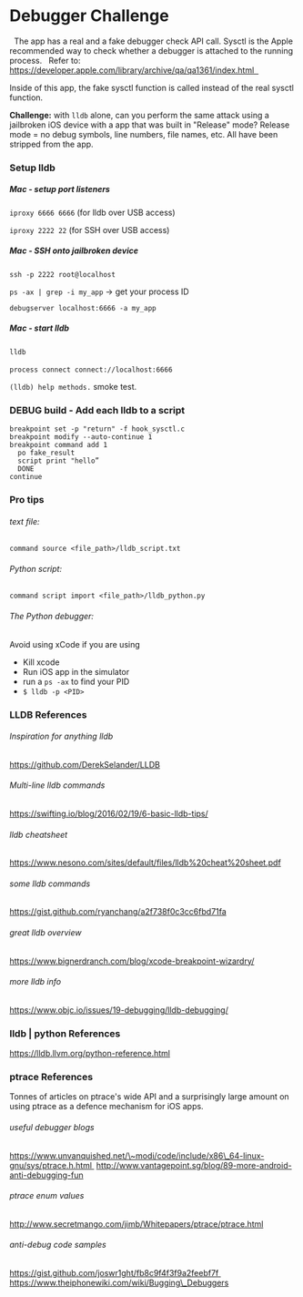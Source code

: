 # Debugger Challenge
  The app has a real and a fake debugger check API call.  Sysctl is the Apple recommended way to check whether a debugger is attached to the running process.    Refer to: https://developer.apple.com/library/archive/qa/qa1361/index.html  

Inside of this app, the fake sysctl function is called instead of the real sysctl function.

**Challenge:** with `lldb` alone, can you perform the same attack using a jailbroken iOS device with a app that was built in "Release" mode?  Release mode = no debug symbols, line numbers, file names, etc.  All have been stripped from the app.

### Setup lldb

##### Mac - setup port listeners
`iproxy 6666 6666`       (for lldb over USB access) 

`iproxy 2222 22`        (for SSH over USB access)
##### Mac - SSH onto jailbroken device
`ssh -p 2222 root@localhost` 

`ps -ax | grep -i my_app`  -> get your process ID 

`debugserver localhost:6666 -a my_app`
##### Mac - start lldb
`lldb` 

`process connect connect://localhost:6666` 

`(lldb) help methods.`  smoke test.
### DEBUG build - Add each lldb to a script
```
breakpoint set -p "return" -f hook_sysctl.c
breakpoint modify --auto-continue 1
breakpoint command add 1
  po fake_result
  script print "hello”
  DONE
continue
```

### Pro tips
###### text file:
`command source <file_path>/lldb_script.txt`

###### Python script:
`command script import <file_path>/lldb_python.py`

###### The Python debugger:
Avoid using xCode if you are using
- Kill xcode
- Run iOS app in the simulator
- run a `ps -ax` to find your PID
- `$ lldb -p <PID>`

### LLDB References
###### Inspiration for anything lldb
https://github.com/DerekSelander/LLDB
###### Multi-line lldb commands
https://swifting.io/blog/2016/02/19/6-basic-lldb-tips/
###### lldb cheatsheet
https://www.nesono.com/sites/default/files/lldb%20cheat%20sheet.pdf
###### some lldb commands
https://gist.github.com/ryanchang/a2f738f0c3cc6fbd71fa
###### great lldb overview
https://www.bignerdranch.com/blog/xcode-breakpoint-wizardry/
###### more lldb info
https://www.objc.io/issues/19-debugging/lldb-debugging/
### lldb | python References
https://lldb.llvm.org/python-reference.html
### ptrace References
Tonnes of articles on ptrace's wide API and a surprisingly large amount on using ptrace as a defence mechanism for iOS apps.
###### useful debugger blogs
https://www.unvanquished.net/\~modi/code/include/x86\_64-linux-gnu/sys/ptrace.h.html 
http://www.vantagepoint.sg/blog/89-more-android-anti-debugging-fun
###### ptrace enum values
http://www.secretmango.com/jimb/Whitepapers/ptrace/ptrace.html
###### anti-debug code samples
https://gist.github.com/joswr1ght/fb8c9f4f3f9a2feebf7f https://www.theiphonewiki.com/wiki/Bugging\_Debuggers
